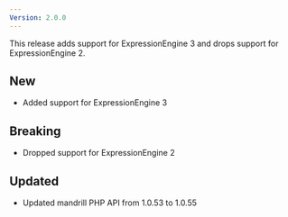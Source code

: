 ```yaml
---
Version: 2.0.0
---
```


This release adds support for ExpressionEngine 3 and drops support for ExpressionEngine 2.

## New

- Added support for ExpressionEngine 3

## Breaking

- Dropped support for ExpressionEngine 2

## Updated

- Updated mandrill PHP API from 1.0.53 to 1.0.55
